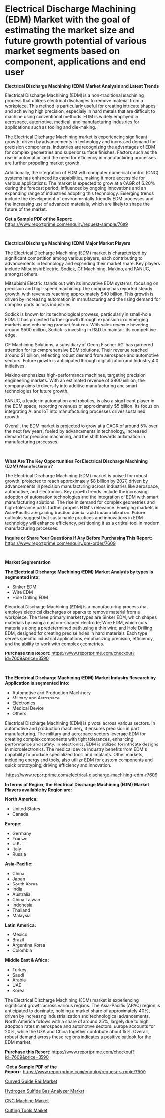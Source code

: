 <p><h1>Electrical Discharge Machining (EDM) Market with the goal of estimating the market size and future growth potential of various market segments based on component, applications and end user</h1></p><p><strong>Electrical Discharge Machining (EDM) Market Analysis and Latest Trends</strong></p>
<p><p>Electrical Discharge Machining (EDM) is a non-traditional machining process that utilizes electrical discharges to remove material from a workpiece. This method is particularly useful for creating intricate shapes and achieving high precision, especially in hard metals that are difficult to machine using conventional methods. EDM is widely employed in aerospace, automotive, medical, and manufacturing industries for applications such as tooling and die-making.</p><p>The Electrical Discharge Machining market is experiencing significant growth, driven by advancements in technology and increased demand for precision components. Industries are recognizing the advantages of EDM for complex geometries and superior surface finishes. Factors such as the rise in automation and the need for efficiency in manufacturing processes are further propelling market growth. </p><p>Additionally, the integration of EDM with computer numerical control (CNC) systems has enhanced its capabilities, making it more accessible for various applications. The market is expected to grow at a CAGR of 6.20% during the forecast period, influenced by ongoing innovations and an expanding range of industries adopting this technology. Emerging trends include the development of environmentally friendly EDM processes and the increasing use of advanced materials, which are likely to shape the future of the market.</p></p>
<p><strong>Get a Sample PDF of the Report:&nbsp;</strong> <a href="https://www.reportprime.com/enquiry/request-sample/7609?utm_campaign=1143&utm_medium=2&utm_source=Github&utm_content=ia&utm_term=19032025&utm_id=electrical-discharge-machining-edm">https://www.reportprime.com/enquiry/request-sample/7609</a></p>
<p>&nbsp;</p>
<p><strong>Electrical Discharge Machining (EDM) Major Market Players</strong></p>
<p><p>The Electrical Discharge Machining (EDM) market is characterized by significant competition among various players, each contributing to advancements in technology and expanding their market share. Key players include Mitsubishi Electric, Sodick, GF Machining, Makino, and FANUC, amongst others.</p><p>Mitsubishi Electric stands out with its innovative EDM systems, focusing on precision and high-speed machining. The company has reported steady growth, with revenues reaching approximately $40 billion. This growth is driven by increasing automation in manufacturing and the rising demand for complex parts across industries.</p><p>Sodick is known for its technological prowess, particularly in small-hole EDM. It has projected further growth through expansion into emerging markets and enhancing product features. With sales revenue hovering around $500 million, Sodick is investing in R&D to maintain its competitive edge.</p><p>GF Machining Solutions, a subsidiary of Georg Fischer AG, has garnered attention for its comprehensive EDM solutions. Their revenue reached around $1 billion, reflecting robust demand from aerospace and automotive sectors. Future growth is anticipated through digitalization and Industry 4.0 initiatives.</p><p>Makino emphasizes high-performance machines, targeting precision engineering markets. With an estimated revenue of $800 million, the company aims to diversify into additive manufacturing and smart technologies for future growth.</p><p>FANUC, a leader in automation and robotics, is also a significant player in the EDM space, reporting revenues of approximately $5 billion. Its focus on integrating AI and IoT into manufacturing processes drives sustained growth.</p><p>Overall, the EDM market is projected to grow at a CAGR of around 5% over the next few years, fueled by advancements in technology, increased demand for precision machining, and the shift towards automation in manufacturing processes.</p></p>
<p>&nbsp;</p>
<p><strong>What Are The Key Opportunities For Electrical Discharge Machining (EDM) Manufacturers?</strong></p>
<p><p>The Electrical Discharge Machining (EDM) market is poised for robust growth, projected to reach approximately $8 billion by 2027, driven by advancements in precision manufacturing across industries like aerospace, automotive, and electronics. Key growth trends include the increasing adoption of automation technologies and the integration of EDM with smart manufacturing solutions. The rise in demand for complex geometries and high-tolerance parts further propels EDM's relevance. Emerging markets in Asia-Pacific are gaining traction due to rapid industrialization. Future outlooks suggest that sustainable practices and innovations in EDM technology will enhance efficiency, positioning it as a critical tool in modern manufacturing processes.</p></p>
<p><strong>Inquire or Share Your Questions If Any Before Purchasing This Report:</strong> <a href="https://www.reportprime.com/enquiry/pre-order/7609?utm_campaign=1143&utm_medium=2&utm_source=Github&utm_content=ia&utm_term=19032025&utm_id=electrical-discharge-machining-edm">https://www.reportprime.com/enquiry/pre-order/7609</a></p>
<p>&nbsp;</p>
<p><strong>Market Segmentation</strong></p>
<p><strong>The Electrical Discharge Machining (EDM) Market Analysis by types is segmented into:</strong></p>
<p><ul><li>Sinker EDM</li><li>Wire EDM</li><li>Hole Drilling EDM</li></ul></p>
<p><p>Electrical Discharge Machining (EDM) is a manufacturing process that employs electrical discharges or sparks to remove material from a workpiece. The three primary market types are Sinker EDM, which shapes materials by using a custom-shaped electrode; Wire EDM, which cuts materials along a predetermined path using a thin wire; and Hole Drilling EDM, designed for creating precise holes in hard materials. Each type serves specific industrial applications, emphasizing precision, efficiency, and the ability to work with complex geometries.</p></p>
<p><strong>Purchase this Report:&nbsp;</strong><a href="https://www.reportprime.com/checkout?id=7609&price=3590&utm_campaign=1143&utm_medium=2&utm_source=Github&utm_content=ia&utm_term=19032025&utm_id=electrical-discharge-machining-edm">https://www.reportprime.com/checkout?id=7609&price=3590</a></p>
<p>&nbsp;</p>
<p><strong>The Electrical Discharge Machining (EDM) Market Industry Research by Application is segmented into:</strong></p>
<p><ul><li>Automotive and Production Machinery</li><li>Military and Aerospace</li><li>Electronics</li><li>Medical Device</li><li>Others</li></ul></p>
<p><p>Electrical Discharge Machining (EDM) is pivotal across various sectors. In automotive and production machinery, it ensures precision in part manufacturing. The military and aerospace sectors leverage EDM for creating complex components with tight tolerances, enhancing performance and safety. In electronics, EDM is utilized for intricate designs in microelectronics. The medical device industry benefits from EDM's capability to produce specialized tools and implants. Other markets, including energy and tools, also utilize EDM for custom components and quick prototyping, driving efficiency and innovation.</p></p>
<p><a href="https://www.reportprime.com/electrical-discharge-machining-edm-r7609?utm_campaign=1143&utm_medium=2&utm_source=Github&utm_content=ia&utm_term=19032025&utm_id=electrical-discharge-machining-edm">&nbsp;https://www.reportprime.com/electrical-discharge-machining-edm-r7609</a></p>
<p><strong>In terms of Region, the Electrical Discharge Machining (EDM) Market Players available by Region are:</strong></p>
<p>
    <p> <strong> North America: </strong>
        <ul>
            <li>United States</li>
            <li>Canada</li>
        </ul>
        </p> 
    <p> <strong> Europe: </strong>
        <ul>
            <li>Germany</li>
            <li>France</li>
            <li>U.K.</li>
            <li>Italy</li>
            <li>Russia</li>
        </ul>
        </p> 
    <p> <strong> Asia-Pacific: </strong>
        <ul>
            <li>China</li>
            <li>Japan</li>
            <li>South Korea</li>
            <li>India</li>
            <li>Australia</li>
            <li>China Taiwan</li>
            <li>Indonesia</li>
            <li>Thailand</li>
            <li>Malaysia</li>
        </ul>
        </p> 
    <p> <strong> Latin America: </strong>
        <ul>
            <li>Mexico</li>
            <li>Brazil</li>
            <li>Argentina Korea</li>
            <li>Colombia</li>
        </ul>
        </p> 
    <p> <strong> Middle East & Africa: </strong>
        <ul>
            <li>Turkey</li>
            <li>Saudi</li>
            <li>Arabia</li>
            <li>UAE</li>
            <li>Korea</li>
        </ul>
    </p>
    </p>
<p><p>The Electrical Discharge Machining (EDM) market is experiencing significant growth across various regions. The Asia-Pacific (APAC) region is anticipated to dominate, holding a market share of approximately 40%, driven by increasing industrialization and technological advancements. North America follows with a share of around 25%, largely due to high adoption rates in aerospace and automotive sectors. Europe accounts for 20%, while the USA and China together contribute about 15%. Overall, robust demand across these regions indicates a positive outlook for the EDM market.</p></p>
<p><strong>Purchase this Report: </strong><a href="https://www.reportprime.com/checkout?id=7609&price=3590&utm_campaign=1143&utm_medium=2&utm_source=Github&utm_content=ia&utm_term=19032025&utm_id=electrical-discharge-machining-edm">https://www.reportprime.com/checkout?id=7609&price=3590</a></p>
<p>&nbsp;<strong>Get a Sample PDF of the Report:&nbsp;&nbsp;</strong><a href="https://www.reportprime.com/enquiry/request-sample/7609?utm_campaign=1143&utm_medium=2&utm_source=Github&utm_content=ia&utm_term=19032025&utm_id=electrical-discharge-machining-edm">https://www.reportprime.com/enquiry/request-sample/7609</a></p>
<p><strong></strong></p>
<p><p><a href="https://github.com/djoeamakeh/Market-Research-Report-List-1/blob/main/curved-guide-rail-market.md?utm_campaign=1143&utm_medium=2&utm_source=Github&utm_content=ia&utm_term=19032025&utm_id=electrical-discharge-machining-edm">Curved Guide Rail Market</a></p><p><a href="https://github.com/tigoryemm/Market-Research-Report-List-1/blob/main/hydrogen-sulfide-gas-analyzer-market.md?utm_campaign=1143&utm_medium=2&utm_source=Github&utm_content=ia&utm_term=19032025&utm_id=electrical-discharge-machining-edm">Hydrogen Sulfide Gas Analyzer Market</a></p><p><a href="https://github.com/negrocybul4w/Market-Research-Report-List-1/blob/main/cnc-machine-market.md?utm_campaign=1143&utm_medium=2&utm_source=Github&utm_content=ia&utm_term=19032025&utm_id=electrical-discharge-machining-edm">CNC Machine Market</a></p><p><a href="https://github.com/lonanweaseh4/Market-Research-Report-List-1/blob/main/cutting-tools-market.md?utm_campaign=1143&utm_medium=2&utm_source=Github&utm_content=ia&utm_term=19032025&utm_id=electrical-discharge-machining-edm">Cutting Tools Market</a></p></p>